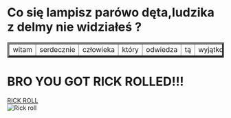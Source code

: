 
<html lang="en">
<head>
    <meta author name="Bartosz Chmielewski">
    <meta charset="UTF-8">
    <meta name="viewport" content="width=device-width, initial-scale=1.0">
    <title>Tworzenie tabeli</title>
<script>
alert("Witam")
</script>
</head>
<body>
    <h1>Co się lampisz parówo dęta,ludzika z delmy nie widziałeś ?</h1>
    <table border="4">
<tr>
<td>witam</td>
<td>serdecznie</td>
<td>człowieka</td>
    <td>który</td>
    <td>odwiedza</td>
    <td>tą</td>
    <td>wyjątkowo</td>
    <td>dziwną</td>
    <td>stronę</td>
</tr>
   </table>
    <h1>BRO YOU GOT RICK ROLLED!!!</h1>
    <a href="https://www.youtube.com/watch?v=dQw4w9WgXcQ&t=1s" target="_blank">RICK ROLL</a><br>
    <img src="https://deliveroo.engineering/images/posts/how-to-un-rickroll-yourself/rick_roll.jpg" alt="Rick roll">
</body>
</html>
